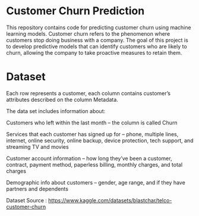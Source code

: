 # Customer Churn Prediction

This repository contains code for predicting customer churn using machine learning models. Customer churn refers to the phenomenon where customers stop doing business with a company. The goal of this project is to develop predictive models that can identify customers who are likely to churn, allowing the company to take proactive measures to retain them.

# Dataset
Each row represents a customer, each column contains customer’s attributes described on the column Metadata.

The data set includes information about:

Customers who left within the last month – the column is called Churn

Services that each customer has signed up for – phone, multiple lines, internet, online security, online backup, device protection, tech support, and streaming TV and movies

Customer account information – how long they’ve been a customer, contract, payment method, paperless billing, monthly charges, and total charges

Demographic info about customers – gender, age range, and if they have partners and dependents

Dataset Source : https://www.kaggle.com/datasets/blastchar/telco-customer-churn
